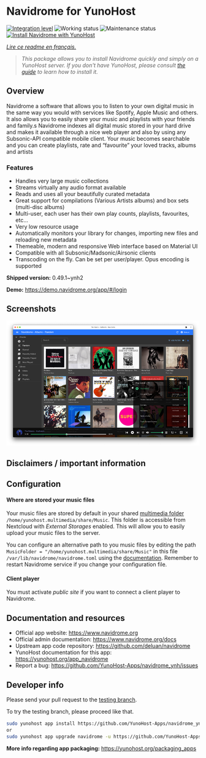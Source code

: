 <!--
N.B.: This README was automatically generated by https://github.com/YunoHost/apps/tree/master/tools/README-generator
It shall NOT be edited by hand.
-->

# Navidrome for YunoHost

[![Integration level](https://dash.yunohost.org/integration/navidrome.svg)](https://dash.yunohost.org/appci/app/navidrome) ![Working status](https://ci-apps.yunohost.org/ci/badges/navidrome.status.svg) ![Maintenance status](https://ci-apps.yunohost.org/ci/badges/navidrome.maintain.svg)
[![Install Navidrome with YunoHost](https://install-app.yunohost.org/install-with-yunohost.svg)](https://install-app.yunohost.org/?app=navidrome)

*[Lire ce readme en français.](./README_fr.md)*

> *This package allows you to install Navidrome quickly and simply on a YunoHost server.
If you don't have YunoHost, please consult [the guide](https://yunohost.org/#/install) to learn how to install it.*

## Overview

Navidrome a software that allows you to listen to your own digital music in the same way you would with services like Spotify, Apple Music and others. It also allows you to easily share your music and playlists with your friends and family.s
Navidrome indexes all digital music stored in your hard drive and makes it available through a nice web player and also by using any Subsonic-API compatible mobile client. Your music becomes searchable and you can create playlists, rate and “favourite” your loved tracks, albums and artists

### Features

- Handles very large music collections
- Streams virtually any audio format available
- Reads and uses all your beautifully curated metadata
- Great support for compilations (Various Artists albums) and box sets (multi-disc albums)
- Multi-user, each user has their own play counts, playlists, favourites, etc...
- Very low resource usage
- Automatically monitors your library for changes, importing new files and reloading new metadata
- Themeable, modern and responsive Web interface based on Material UI
- Compatible with all Subsonic/Madsonic/Airsonic clients
- Transcoding on the fly. Can be set per user/player. Opus encoding is supported


**Shipped version:** 0.49.1~ynh2

**Demo:** https://demo.navidrome.org/app/#/login

## Screenshots

![Screenshot of Navidrome](./doc/screenshots/ss-desktop-player.png)

## Disclaimers / important information

## Configuration

#### Where are stored your music files

Your music files are stored by default in your shared [multimedia folder](https://github.com/YunoHost-Apps/yunohost.multimedia) `/home/yunohost.multimedia/share/Music`. This folder is accessible from Nextcloud with *External Storages* enabled. This will allow you to easily upload your music files to the server.

You can configure an alternative path to you music files by editing the path `MusicFolder = "/home/yunohost.multimedia/share/Music"` in this file `/var/lib/navidrome/navidrome.toml` using the [documentation](https://www.navidrome.org/docs/usage/configuration-options/). Remember to restart Navidrome service if you change your configuration file.

#### Client player

You must activate *public site* if you want to connect a client player to Navidrome.

## Documentation and resources

* Official app website: <https://www.navidrome.org>
* Official admin documentation: <https://www.navidrome.org/docs>
* Upstream app code repository: <https://github.com/deluan/navidrome>
* YunoHost documentation for this app: <https://yunohost.org/app_navidrome>
* Report a bug: <https://github.com/YunoHost-Apps/navidrome_ynh/issues>

## Developer info

Please send your pull request to the [testing branch](https://github.com/YunoHost-Apps/navidrome_ynh/tree/testing).

To try the testing branch, please proceed like that.

``` bash
sudo yunohost app install https://github.com/YunoHost-Apps/navidrome_ynh/tree/testing --debug
or
sudo yunohost app upgrade navidrome -u https://github.com/YunoHost-Apps/navidrome_ynh/tree/testing --debug
```

**More info regarding app packaging:** <https://yunohost.org/packaging_apps>

